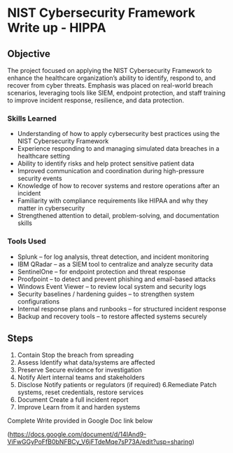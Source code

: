 # NIST Cybersecurity Framework Write up - HIPPA

## Objective

The project focused on applying the NIST Cybersecurity Framework to enhance the healthcare organization’s ability to identify, respond to, and recover from cyber threats. Emphasis was placed on real-world breach scenarios, leveraging tools like SIEM, endpoint protection, and staff training to improve incident response, resilience, and data protection.

### Skills Learned

- Understanding of how to apply cybersecurity best practices using the NIST Cybersecurity Framework
- Experience responding to and managing simulated data breaches in a healthcare setting
- Ability to identify risks and help protect sensitive patient data
- Improved communication and coordination during high-pressure security events
- Knowledge of how to recover systems and restore operations after an incident
- Familiarity with compliance requirements like HIPAA and why they matter in cybersecurity
- Strengthened attention to detail, problem-solving, and documentation skills



### Tools Used

- Splunk – for log analysis, threat detection, and incident monitoring
- IBM QRadar – as a SIEM tool to centralize and analyze security data
- SentinelOne – for endpoint protection and threat response
- Proofpoint – to detect and prevent phishing and email-based attacks
- Windows Event Viewer – to review local system and security logs
- Security baselines / hardening guides – to strengthen system configurations
- Internal response plans and runbooks – for structured incident response
- Backup and recovery tools – to restore affected systems securely

## Steps

1. Contain
Stop the breach from spreading
2. Assess
Identify what data/systems are affected
3. Preserve
Secure evidence for investigation
4. Notify
Alert internal teams and stakeholders
5. Disclose
Notify patients or regulators (if required)
6.Remediate
Patch systems, reset credentials, restore services
7. Document
Create a full incident report
8. Improve
Learn from it and harden systems



Complete Write provided in Google Doc link below 

(https://docs.google.com/document/d/14IAnd9-ViFwGGyPoFfB0bNFBCy_V6jFTdeMqe7sP73A/edit?usp=sharing)
